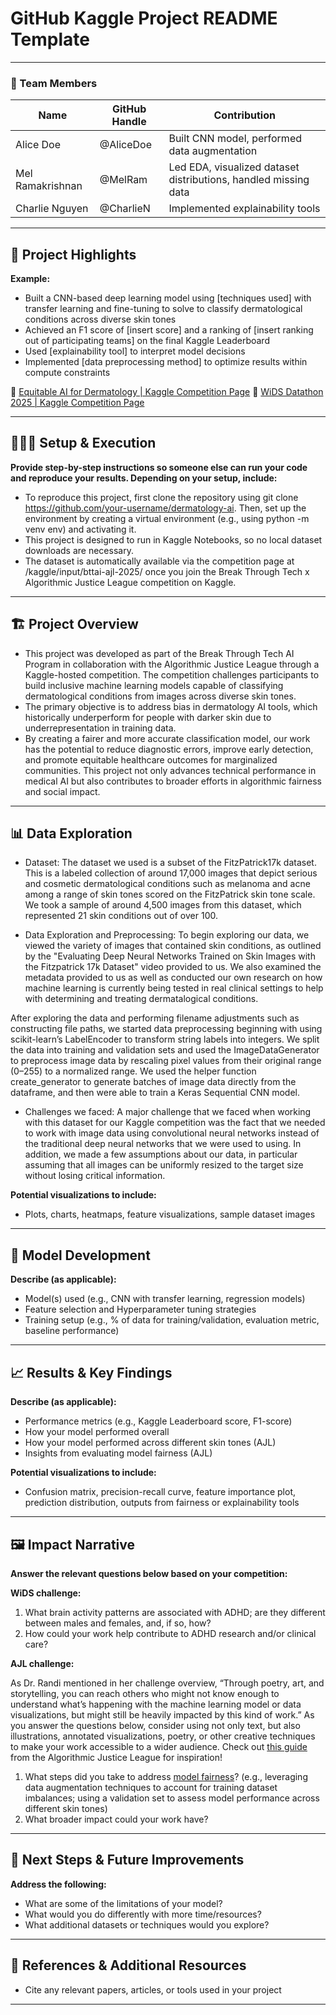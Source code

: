 # GitHub Kaggle Project README Template

---

### **👥 Team Members**

| Name | GitHub Handle | Contribution |
| ----- | ----- | ----- |
| Alice Doe | @AliceDoe | Built CNN model, performed data augmentation |
| Mel Ramakrishnan | @MelRam | Led EDA, visualized dataset distributions, handled missing data |
| Charlie Nguyen | @CharlieN | Implemented explainability tools |

---

## **🎯 Project Highlights**

**Example:**

* Built a CNN-based deep learning model using \[techniques used\] with transfer learning and fine-tuning to solve to classify dermatological conditions across diverse skin tones
* Achieved an F1 score of \[insert score\] and a ranking of \[insert ranking out of participating teams\] on the final Kaggle Leaderboard
* Used \[explainability tool\] to interpret model decisions
* Implemented \[data preprocessing method\] to optimize results within compute constraints

🔗 [Equitable AI for Dermatology | Kaggle Competition Page](https://www.kaggle.com/competitions/bttai-ajl-2025/overview)
🔗 [WiDS Datathon 2025 | Kaggle Competition Page](https://www.kaggle.com/competitions/widsdatathon2025/overview)

---

## **👩🏽‍💻 Setup & Execution**

**Provide step-by-step instructions so someone else can run your code and reproduce your results. Depending on your setup, include:**

* To reproduce this project, first clone the repository using git clone https://github.com/your-username/dermatology-ai. Then, set up the environment by creating a virtual environment (e.g., using python -m venv env) and activating it. 
* This project is designed to run in Kaggle Notebooks, so no local dataset downloads are necessary. 
* The dataset is automatically available via the competition page at /kaggle/input/bttai-ajl-2025/ once you join the Break Through Tech x Algorithmic Justice League competition on Kaggle.

---

## **🏗️ Project Overview**

* This project was developed as part of the Break Through Tech AI Program in collaboration with the Algorithmic Justice League through a Kaggle-hosted competition. The competition challenges participants to build inclusive machine learning models capable of classifying dermatological conditions from images across diverse skin tones. 
* The primary objective is to address bias in dermatology AI tools, which historically underperform for people with darker skin due to underrepresentation in training data.
* By creating a fairer and more accurate classification model, our work has the potential to reduce diagnostic errors, improve early detection, and promote equitable healthcare outcomes for marginalized communities. This project not only advances technical performance in medical AI but also contributes to broader efforts in algorithmic fairness and social impact.

---

## **📊 Data Exploration**

* Dataset: The dataset we used is a subset of the FitzPatrick17k dataset. This is a labeled collection of around 17,000 images that depict serious and cosmetic dermatological conditions such as melanoma and acne among a range of skin tones scored on the FitzPatrick skin tone scale. We took a sample of around 4,500 images from this dataset, which represented 21 skin conditions out of over 100.

* Data Exploration and Preprocessing: To begin exploring our data, we viewed the variety of images that contained skin conditions, as outlined by the "Evaluating Deep Neural Networks Trained on Skin Images with the Fitzpatrick 17k Dataset" video provided to us. We also examined the metadata provided to us as well as conducted our own research on how machine learning is currently being tested in real clinical settings to help with determining and treating dermatalogical conditions.

After exploring the data and performing filename adjustments such as constructing file paths, we started data preprocessing beginning with using scikit-learn’s LabelEncoder to transform string labels into integers. We split the data into training and validation sets and used the ImageDataGenerator to preprocess image data by rescaling pixel values from their original range (0–255) to a normalized range. We used the helper function create_generator to generate batches of image data directly from the dataframe, and then were able to train a Keras Sequential CNN model.
  
* Challenges we faced: A major challenge that we faced when working with this dataset for our Kaggle competition was the fact that we needed to work with image data using convolutional neural networks instead of the traditional deep neural networks that we were used to using. In addition, we made a few assumptions about our data, in particular assuming that all images can be uniformly resized to the target size without losing critical information.

**Potential visualizations to include:**

* Plots, charts, heatmaps, feature visualizations, sample dataset images

---

## **🧠 Model Development**

**Describe (as applicable):**

* Model(s) used (e.g., CNN with transfer learning, regression models)
* Feature selection and Hyperparameter tuning strategies
* Training setup (e.g., % of data for training/validation, evaluation metric, baseline performance)

---

## **📈 Results & Key Findings**

**Describe (as applicable):**

* Performance metrics (e.g., Kaggle Leaderboard score, F1-score)
* How your model performed overall
* How your model performed across different skin tones (AJL)
* Insights from evaluating model fairness (AJL)

**Potential visualizations to include:**

* Confusion matrix, precision-recall curve, feature importance plot, prediction distribution, outputs from fairness or explainability tools

---

## **🖼️ Impact Narrative**

**Answer the relevant questions below based on your competition:**

**WiDS challenge:**

1. What brain activity patterns are associated with ADHD; are they different between males and females, and, if so, how?
2. How could your work help contribute to ADHD research and/or clinical care?

**AJL challenge:**

As Dr. Randi mentioned in her challenge overview, “Through poetry, art, and storytelling, you can reach others who might not know enough to understand what’s happening with the machine learning model or data visualizations, but might still be heavily impacted by this kind of work.”
As you answer the questions below, consider using not only text, but also illustrations, annotated visualizations, poetry, or other creative techniques to make your work accessible to a wider audience.
Check out [this guide](https://drive.google.com/file/d/1kYKaVNR\_l7Abx2kebs3AdDi6TlPviC3q/view) from the Algorithmic Justice League for inspiration!

1. What steps did you take to address [model fairness](https://haas.berkeley.edu/wp-content/uploads/What-is-fairness_-EGAL2.pdf)? (e.g., leveraging data augmentation techniques to account for training dataset imbalances; using a validation set to assess model performance across different skin tones)
2. What broader impact could your work have?

---

## **🚀 Next Steps & Future Improvements**

**Address the following:**

* What are some of the limitations of your model?
* What would you do differently with more time/resources?
* What additional datasets or techniques would you explore?

---

## **📄 References & Additional Resources**

* Cite any relevant papers, articles, or tools used in your project

---

